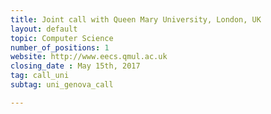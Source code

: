 ```yaml
---
title: Joint call with Queen Mary University, London, UK
layout: default
topic: Computer Science
number_of_positions: 1
website: http://www.eecs.qmul.ac.uk
closing_date : May 15th, 2017
tag: call_uni
subtag: uni_genova_call

---
```

